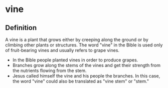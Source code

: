 # vine

## Definition

A vine is a plant that grows either by creeping along the ground or by climbing other plants or structures. The word "vine" in the Bible is used only of fruit-bearing vines and usually refers to grape vines.

* In the Bible people planted vines in order to produce grapes.
* Branches grow along the stems of the vines and get their strength from the nutrients flowing from the stem.
* Jesus called himself the vine and his people the branches. In this case, the word "vine" could also be translated as "vine stem" or "stem."